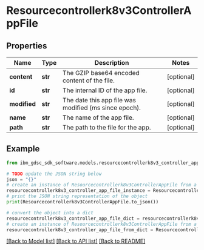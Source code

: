 # Resourcecontrollerk8v3ControllerAppFile


## Properties

Name | Type | Description | Notes
------------ | ------------- | ------------- | -------------
**content** | **str** | The GZIP base64 encoded content of the file. | [optional] 
**id** | **str** | The internal ID of the app file. | [optional] 
**modified** | **str** | The date this app file was modified (ms since epoch). | [optional] 
**name** | **str** | The name of the app file. | [optional] 
**path** | **str** | The path to the file for the app. | [optional] 

## Example

```python
from ibm_gdsc_sdk_software.models.resourcecontrollerk8v3_controller_app_file import Resourcecontrollerk8v3ControllerAppFile

# TODO update the JSON string below
json = "{}"
# create an instance of Resourcecontrollerk8v3ControllerAppFile from a JSON string
resourcecontrollerk8v3_controller_app_file_instance = Resourcecontrollerk8v3ControllerAppFile.from_json(json)
# print the JSON string representation of the object
print(Resourcecontrollerk8v3ControllerAppFile.to_json())

# convert the object into a dict
resourcecontrollerk8v3_controller_app_file_dict = resourcecontrollerk8v3_controller_app_file_instance.to_dict()
# create an instance of Resourcecontrollerk8v3ControllerAppFile from a dict
resourcecontrollerk8v3_controller_app_file_from_dict = Resourcecontrollerk8v3ControllerAppFile.from_dict(resourcecontrollerk8v3_controller_app_file_dict)
```
[[Back to Model list]](../README.md#documentation-for-models) [[Back to API list]](../README.md#documentation-for-api-endpoints) [[Back to README]](../README.md)


